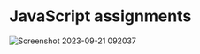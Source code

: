 # JavaScript assignments 
![Screenshot 2023-09-21 092037](https://github.com/Lavanyax404/JavaScript/assets/137814121/12f6992f-308d-4c7e-aaf6-2a5818292ed2)
